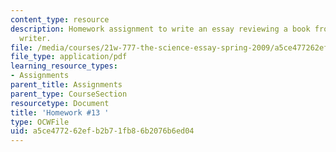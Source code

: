 ```yaml
---
content_type: resource
description: Homework assignment to write an essay reviewing a book from a science
  writer.
file: /media/courses/21w-777-the-science-essay-spring-2009/a5ce477262efb2b71fb86b2076b6ed04_MIT21W_777s09_assn11_hw13.pdf
file_type: application/pdf
learning_resource_types:
- Assignments
parent_title: Assignments
parent_type: CourseSection
resourcetype: Document
title: 'Homework #13 '
type: OCWFile
uid: a5ce4772-62ef-b2b7-1fb8-6b2076b6ed04
---
```


